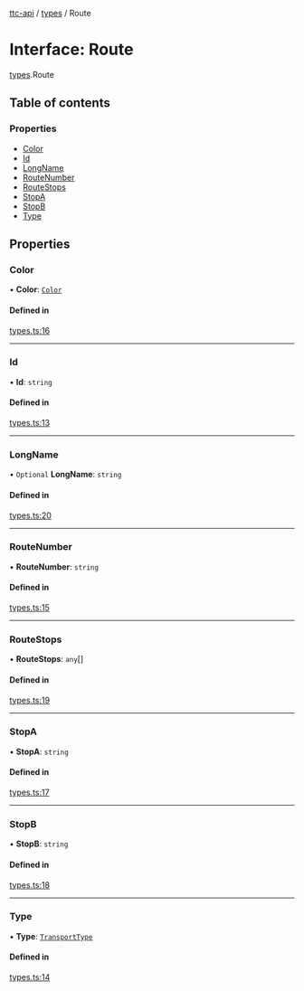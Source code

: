 [ttc-api](../README.md) / [types](../modules/types.md) / Route

# Interface: Route

[types](../modules/types.md).Route

## Table of contents

### Properties

- [Color](types.Route.md#color)
- [Id](types.Route.md#id)
- [LongName](types.Route.md#longname)
- [RouteNumber](types.Route.md#routenumber)
- [RouteStops](types.Route.md#routestops)
- [StopA](types.Route.md#stopa)
- [StopB](types.Route.md#stopb)
- [Type](types.Route.md#type)

## Properties

### Color

• **Color**: [`Color`](../enums/types.Color.md)

#### Defined in

[types.ts:16](https://github.com/sunneydev/ttc-api/blob/9d52e68/src/types.ts#L16)

___

### Id

• **Id**: `string`

#### Defined in

[types.ts:13](https://github.com/sunneydev/ttc-api/blob/9d52e68/src/types.ts#L13)

___

### LongName

• `Optional` **LongName**: `string`

#### Defined in

[types.ts:20](https://github.com/sunneydev/ttc-api/blob/9d52e68/src/types.ts#L20)

___

### RouteNumber

• **RouteNumber**: `string`

#### Defined in

[types.ts:15](https://github.com/sunneydev/ttc-api/blob/9d52e68/src/types.ts#L15)

___

### RouteStops

• **RouteStops**: `any`[]

#### Defined in

[types.ts:19](https://github.com/sunneydev/ttc-api/blob/9d52e68/src/types.ts#L19)

___

### StopA

• **StopA**: `string`

#### Defined in

[types.ts:17](https://github.com/sunneydev/ttc-api/blob/9d52e68/src/types.ts#L17)

___

### StopB

• **StopB**: `string`

#### Defined in

[types.ts:18](https://github.com/sunneydev/ttc-api/blob/9d52e68/src/types.ts#L18)

___

### Type

• **Type**: [`TransportType`](../enums/types.TransportType.md)

#### Defined in

[types.ts:14](https://github.com/sunneydev/ttc-api/blob/9d52e68/src/types.ts#L14)
